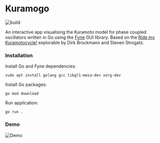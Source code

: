 # Kuramogo

![build](https://github.com/mattdmoore/kuramogo/actions/workflows/go.yml/badge.svg)

An interactive app visualising the Kuramoto model for phase coupled oscillators written in Go using the [Fyne](https://fyne.io/) GUI library. Based on the [Ride my Kuramotocycle!](https://www.complexity-explorables.org/explorables/ride-my-kuramotocycle/) explorable by Dirk Brockmann and Steven Strogatz.

### Installation

Install Go and Fyne dependencies:

`sudo apt install golang gcc libgl1-mesa-dev xorg-dev`

Install Go packages:

`go mod download`

Run application:

`go run .`

### Demo

![Demo](https://github.com/mattdmoore/kuramogo/assets/50421723/93c7a96d-aeb5-4686-9d08-7681ed148611)
